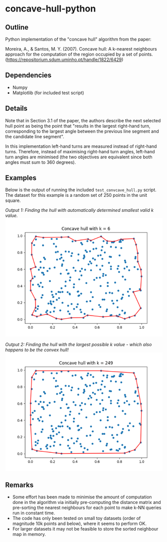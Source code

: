 # concave-hull-python

## Outline

Python implementation of the "concave hull" algorithm from the paper:

Moreira, A., & Santos, M. Y. (2007). Concave hull: A k-nearest neighbours approach for the computation of the region occupied by a set of points.
(https://repositorium.sdum.uminho.pt/handle/1822/6429)

## Dependencies
- Numpy
- Matplotlib (for included test script)

## Details

Note that in Section 3.1 of the paper, the authors describe the next selected hull point as being the point that "results in the largest right-hand turn, corresponding to the largest angle between the previous line segment and the candidate line segment".

In this implementation left-hand turns are measured instead of right-hand turns.
Therefore, instead of maximising right-hand turn angles, left-hand turn angles are minimised (the two objectives are equivalent since both angles must sum to 360 degrees).

## Examples

Below is the output of running the included `test_convcave_hull.py` script.
The dataset for this example is a random set of 250 points in the unit square.

_Output 1: Finding the hull with automatically determined smallest valid k value._
![Image](hull_eg1.png)

_Output 2: Finding the hull with the largest possible k value - which also happens to be the convex hull!_
![Image](hull_eg2.png)

## Remarks
- Some effort has been made to minimise the amount of computation done in the algorithm via initially pre-computing the distance matrix and pre-sorting the nearest neighbours for each point to make k-NN queries run in constant time.
- The code has only been tested on small toy datasets (order of magnitude 10k points and below), where it seems to perform OK.
- For larger datasets it may not be feasible to store the sorted neighbour map in memory.
